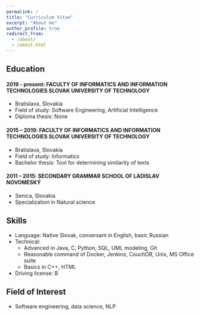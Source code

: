 ```yaml
---
permalink: /
title: "Curriculum Vitae"
excerpt: "About me"
author_profile: true
redirect_from: 
  - /about/
  - /about.html
---
```


## Education
#### 2019 - present:    FACULTY OF INFORMATICS AND INFORMATION TECHNOLOGIES SLOVAK UNIVERSITY OF TECHNOLOGY
  * Bratislava, Slovakia
  * Field of study: Software Engineering, Artificial Intelligence
  * Diploma thesis: None
  
#### 2015 – 2019:    FACULTY OF INFORMATICS AND INFORMATION TECHNOLOGIES SLOVAK UNIVERSITY OF TECHNOLOGY
  * Bratislava, Slovakia
  * Field of study: Informatics
  * Bachelor thesis: Tool for determining similarity of texts
  
#### 2011 – 2015:   SECONDARY GRAMMAR SCHOOL OF LADISLAV NOVOMESKÝ
  * Senica, Slovakia
  * Specialization in Natural science      
  
## Skills
* Language: Native Slovak, conversant in English, basic Russian 
* Technical:
  * Advanced in Java, C, Python, SQL, UML modeling, Git
  * Reasonable command of Docker, Jenkins, CouchDB, Unix, MS Office suite
  * Basics in C++, HTML
* Driving license: B

## Field of Interest
* Software engineering, data science, NLP
